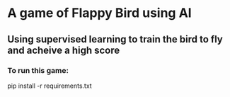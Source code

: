 # A game of Flappy Bird using AI
## Using supervised learning to train the bird to fly and acheive a high score

### To run this game:
pip install -r requirements.txt